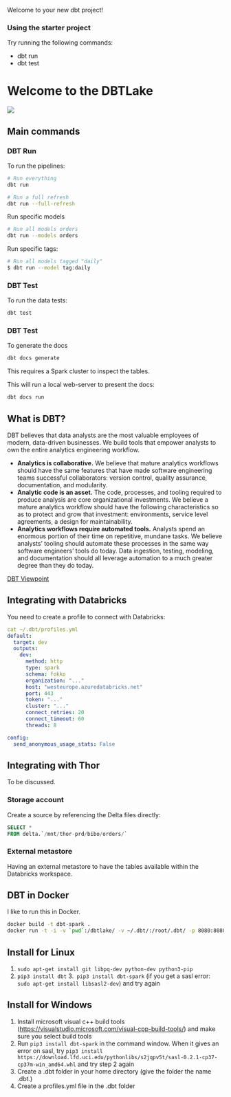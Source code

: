 Welcome to your new dbt project!

### Using the starter project

Try running the following commands:
- dbt run
- dbt test

# Welcome to the DBTLake

![](static/overview.png)

## Main commands

### DBT Run

To run the pipelines:

```bash
# Run everything
dbt run
```

```bash
# Run a full refresh
dbt run --full-refresh
```

Run specific models

```bash
# Run all models orders
dbt run --models orders
```

Run specific tags:

```bash
# Run all models tagged "daily"
$ dbt run --model tag:daily
```

### DBT Test

To run the data tests:

```bash
dbt test
```

### DBT Test

To generate the docs

```bash
dbt docs generate
```

This requires a Spark cluster to inspect the tables.

This will run a local web-server to present the docs:

```bash
dbt docs run
```

## What is DBT?

DBT believes that data analysts are the most valuable employees of modern, data-driven businesses. We build tools that empower analysts to own the entire analytics engineering workflow.

- **Analytics is collaborative.** We believe that mature analytics workflows should have the same features that have made software engineering teams successful collaborators: version control, quality assurance, documentation, and modularity.
- **Analytic code is an asset.** The code, processes, and tooling required to produce analysis are core organizational investments. We believe a mature analytics workflow should have the following characteristics so as to protect and grow that investment: environments, service level agreements, a design for maintainability.
- **Analytics workflows require automated tools.** Analysts spend an enormous portion of their time on repetitive, mundane tasks. We believe analysts’ tooling should automate these processes in the same way software engineers’ tools do today. Data ingestion, testing, modeling, and documentation should all leverage automation to a much greater degree than they do today.

[DBT Viewpoint](https://docs.getdbt.com/docs/about/viewpoint/)

## Integrating with Databricks

You need to create a profile to connect with Databricks:

```yaml
cat ~/.dbt/profiles.yml
default:
  target: dev
  outputs:
    dev:
      method: http
      type: spark
      schema: fokko
      organization: "..."
      host: "westeurope.azuredatabricks.net"
      port: 443
      token: "..."
      cluster: "..."
      connect_retries: 20
      connect_timeout: 60
      threads: 8

config:
  send_anonymous_usage_stats: False
```

## Integrating with Thor

To be discussed.

### Storage account

Create a source by referencing the Delta files directly:

```sql
SELECT *
FROM delta.`/mnt/thor-prd/bibo/orders/`
```

### External metastore

Having an external metastore to have the tables available within the Databricks workspace.

## DBT in Docker

I like to run this in Docker.

```bash
docker build -t dbt-spark .
docker run -t -i -v `pwd`:/dbtlake/ -v ~/.dbt/:/root/.dbt/ -p 8080:8080 dbt-spark bash
```

## Install for Linux
1. ```sudo apt-get install git libpq-dev python-dev python3-pip```
2. ```pip3 install dbt```
3.``` pip3 install dbt-spark``` (if you get a sasl error: ```sudo apt-get install libsasl2-dev```) and try again

## Install for Windows
1. Install microsoft visual c++ build tools (https://visualstudio.microsoft.com/visual-cpp-build-tools/) and make sure you select build tools
2. Run  ```pip3 install dbt-spark``` in the command window. When it gives an error on sasl, try ```pip3 install https://download.lfd.uci.edu/pythonlibs/s2jqpv5t/sasl-0.2.1-cp37-cp37m-win_amd64.whl``` and try step 2 again
3. Create a .dbt folder in your home directory (give the folder the name .dbt.)
4. Create a profiles.yml file in the .dbt folder
